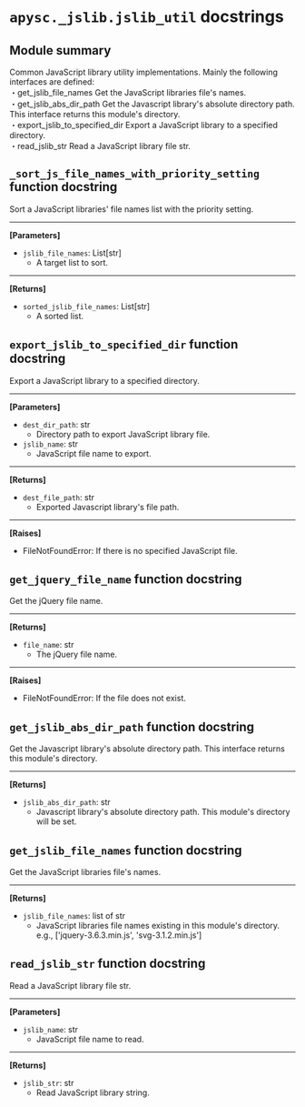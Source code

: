 # `apysc._jslib.jslib_util` docstrings

## Module summary

Common JavaScript library utility implementations. Mainly the following interfaces are defined: <br>・get_jslib_file_names Get the JavaScript libraries file's names. <br>・get_jslib_abs_dir_path Get the Javascript library's absolute directory path. This interface returns this module's directory. <br>・export_jslib_to_specified_dir Export a JavaScript library to a specified directory. <br>・read_jslib_str Read a JavaScript library file str.

## `_sort_js_file_names_with_priority_setting` function docstring

Sort a JavaScript libraries' file names list with the priority setting.<hr>

**[Parameters]**

- `jslib_file_names`: List[str]
  - A target list to sort.

<hr>

**[Returns]**

- `sorted_jslib_file_names`: List[str]
  - A sorted list.

## `export_jslib_to_specified_dir` function docstring

Export a JavaScript library to a specified directory.<hr>

**[Parameters]**

- `dest_dir_path`: str
  - Directory path to export JavaScript library file.
- `jslib_name`: str
  - JavaScript file name to export.

<hr>

**[Returns]**

- `dest_file_path`: str
  - Exported Javascript library's file path.

<hr>

**[Raises]**

- FileNotFoundError: If there is no specified JavaScript file.

## `get_jquery_file_name` function docstring

Get the jQuery file name.<hr>

**[Returns]**

- `file_name`: str
  - The jQuery file name.

<hr>

**[Raises]**

- FileNotFoundError: If the file does not exist.

## `get_jslib_abs_dir_path` function docstring

Get the Javascript library's absolute directory path. This interface returns this module's directory.<hr>

**[Returns]**

- `jslib_abs_dir_path`: str
  - Javascript library's absolute directory path. This module's directory will be set.

## `get_jslib_file_names` function docstring

Get the JavaScript libraries file's names.<hr>

**[Returns]**

- `jslib_file_names`: list of str
  - JavaScript libraries file names existing in this module's directory. e.g., ['jquery-3.6.3.min.js', 'svg-3.1.2.min.js']

## `read_jslib_str` function docstring

Read a JavaScript library file str.<hr>

**[Parameters]**

- `jslib_name`: str
  - JavaScript file name to read.

<hr>

**[Returns]**

- `jslib_str`: str
  - Read JavaScript library string.